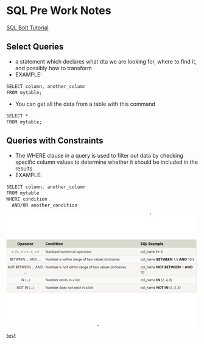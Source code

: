 # SQL Pre Work Notes
[SQL Bolt Tutorial](https://sqlbolt.com/lesson/introduction)
## Select Queries
- a statement which declares what dta we are looking for, where to find it, and possibly how to transform
- EXAMPLE:
``` 
SELECT column, another_column
FROM mytable;
```
- You can get all the data from a table with this command
```
SELECT *
FROM mytable;
```

## Queries with Constraints
- The WHERE clause in a query is used to filter out data by checking specific column values to determine whether it should be included in the results
- EXAMPLE:
```
SELECT column, another_column
FROM mytable
WHERE condition
  AND/OR another_condition
```
<img src="./../img/sqlConditions.png" width="500px" height="auto" />

test